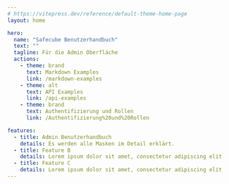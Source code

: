 ```yaml
---
# https://vitepress.dev/reference/default-theme-home-page
layout: home

hero:
  name: "Safecube Benutzerhandbuch"
  text: ""
  tagline: Für die Admin Oberfläche
  actions:
    - theme: brand
      text: Markdown Examples
      link: /markdown-examples
    - theme: alt
      text: API Examples
      link: /api-examples
    - theme: brand
      text: Authentifizierung und Rollen
      link: /Authentifizierung%20und%20Rollen

features:
  - title: Admin Benutzerhandbuch
    details: Es werden alle Masken im Detail erklärt.
  - title: Feature B
    details: Lorem ipsum dolor sit amet, consectetur adipiscing elit
  - title: Feature C
    details: Lorem ipsum dolor sit amet, consectetur adipiscing elit
---
```


